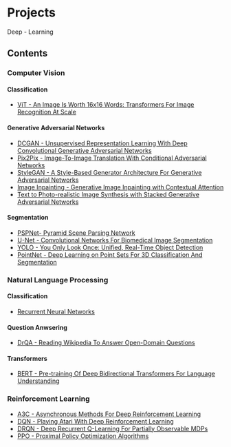 # Projects
Deep - Learning

## Contents

### Computer Vision

#### Classification

* [ViT - An Image Is Worth 16x16 Words: Transformers For Image Recognition At Scale](CV/Classification/VisionTransformer/)

#### Generative Adversarial Networks

* [DCGAN - Unsupervised Representation Learning With Deep Convolutional Generative Adversarial Networks](CV/GANs/DCGAN/)
* [Pix2Pix - Image-To-Image Translation With Conditional Adversarial Networks](CV/GANs/Pix2Pix/)
* [StyleGAN - A Style-Based Generator Architecture For Generative Adversarial Networks](CV/GANs/StyleGAN/)
* [Image Inpainting - Generative Image Inpainting with Contextual Attention](CV/GANs/Inpainting/)
* [Text to Photo-realistic Image Synthesis with Stacked Generative Adversarial Networks](CV/GANs/StackGAN/)

#### Segmentation

* [PSPNet- Pyramid Scene Parsing Network](CV/Segmentation/PSPNet/)
* [U-Net - Convolutional Networks For Biomedical Image Segmentation](CV/Segmentation/UNet/)
* [YOLO - You Only Look Once: Unified, Real-Time Object Detection](CV/Segmentation/YOLO/)
* [PointNet - Deep Learning on Point Sets For 3D Classification And Segmentation](CV/Segmentation/PointNet/)

### Natural Language Processing

#### Classification

* [Recurrent Neural Networks](NLP/Classification/RNNs/)

#### Question Anwsering

* [DrQA - Reading Wikipedia To Answer Open-Domain Questions](NLP/QuestionAnswering/DrQA/)

#### Transformers

* [BERT - Pre-training Of Deep Bidirectional Transformers For Language Understanding](NLP/QuestionAnswering/BERT/)

### Reinforcement Learning

* [A3C - Asynchronous Methods For Deep Reinforcement Learning](RL/A3C/)
* [DQN - Playing Atari With Deep Reinforcement Learning](RL/DQN/)
* [DRQN - Deep Recurrent Q-Learning For Partially Observable MDPs](RL/DRQN/)
* [PPO - Proximal Policy Optimization Algorithms](RL/PPO/) 
<!---
* [Generative Adversarial Imagination For Sample Efficient Deep Reinforcement Learning](RL/Imagination/)
* [MCTS - Monte-Carlo Planning In Large POMDPs](RL/MCTS/)
-->